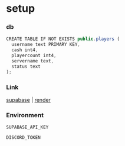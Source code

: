 # setup
### db

```js
CREATE TABLE IF NOT EXISTS public.players (
  username text PRIMARY KEY,
  cash int4,
  playercount int4,
  servername text,
  status text
);
```
### Link
[supabase](https://supabase.com)  |  [render](https://render.com)
### Environment
```SUPABASE_API_KEY```

```DISCORD_TOKEN```
